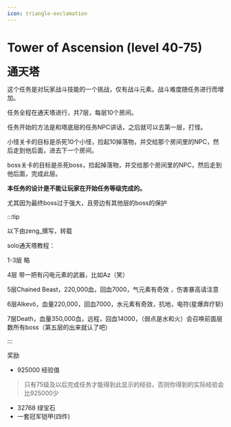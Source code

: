 ```yaml
---
icon: triangle-exclamation
---
```



# Tower of Ascension (level 40-75)
<span style="font-size: 25px;">**通天塔**</span>

这个任务是对玩家战斗技能的一个挑战，仅有战斗元素。战斗难度随任务进行而增加。

任务全程在通天塔进行，共7层，每层10个房间。

任务开始的方法是和塔底层的任务NPC讲话，之后就可以去第一层，打怪。

小怪关卡的目标是杀死10个小怪，捡起10掉落物，并交给那个房间里的NPC，然后走到他后面，进去下一个房间。

boss关卡的目标是杀死boss，捡起掉落物，并交给那个房间里的NPC，然后走到他后面，完成此层。

**本任务的设计是不能让玩家在开始任务等级完成的。**

尤其因为最终boss过于强大，且旁边有其他层的boss的保护


:::tip

以下由zeng_撰写，转载

solo通天塔教程：

1-3层   略

4层 带一把有闪电元素的武器，比如Az（笑）

5层Chained Beast，220,000血，回血7000，气元素有奇效 ，伤害暴高请注意

6层Alkevö，血量220,000，回血7000，水元素有奇效，抗地，电符(星爆弃疗斩)

7层Death，血量350,000血，远程，回血14000，（弱点是水和火）会召唤前面层数所有boss（第五层的出来就认了吧）

:::

奖励
+ 925000 经验值
>只有75级及以后完成任务才能得到此显示的经验，否则你得到的实际经验会比925000少
+ 32768 绿宝石
+ 一套冠军铠甲(四件)